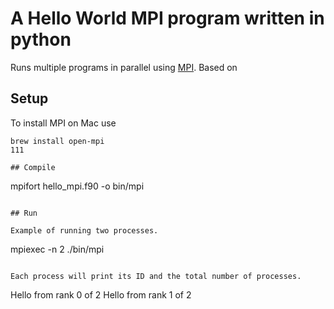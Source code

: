 # A Hello World MPI program written in python

Runs multiple programs in parallel using [MPI](https://en.wikipedia.org/wiki/Message_Passing_Interface). Based on 

## Setup

To install MPI on Mac use

```
brew install open-mpi
111

## Compile

```
mpifort hello_mpi.f90 -o bin/mpi
```

## Run

Example of running two processes.

```
mpiexec -n 2 ./bin/mpi
```

Each process will print its ID and the total number of processes.

```
Hello from rank            0  of            2
Hello from rank            1  of            2
```
